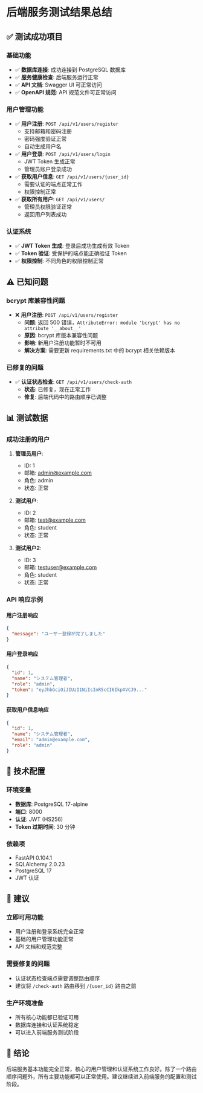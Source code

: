 # 后端服务测试结果总结

## ✅ 测试成功项目

### 基础功能
- ✅ **数据库连接**: 成功连接到 PostgreSQL 数据库
- ✅ **服务健康检查**: 后端服务运行正常
- ✅ **API 文档**: Swagger UI 可正常访问
- ✅ **OpenAPI 规范**: API 规范文件可正常访问

### 用户管理功能
- ✅ **用户注册**: `POST /api/v1/users/register`
  - 支持邮箱和密码注册
  - 密码强度验证正常
  - 自动生成用户名
- ✅ **用户登录**: `POST /api/v1/users/login`
  - JWT Token 生成正常
  - 管理员账户登录成功
- ✅ **获取用户信息**: `GET /api/v1/users/{user_id}`
  - 需要认证的端点正常工作
  - 权限控制正常
- ✅ **获取所有用户**: `GET /api/v1/users/`
  - 管理员权限验证正常
  - 返回用户列表成功

### 认证系统
- ✅ **JWT Token 生成**: 登录后成功生成有效 Token
- ✅ **Token 验证**: 受保护的端点能正确验证 Token
- ✅ **权限控制**: 不同角色的权限控制正常

## ⚠️ 已知问题

### bcrypt 库兼容性问题
- ❌ **用户注册**: `POST /api/v1/users/register`
  - **问题**: 返回 500 错误，`AttributeError: module 'bcrypt' has no attribute '__about__'`
  - **原因**: bcrypt 库版本兼容性问题
  - **影响**: 新用户注册功能暂时不可用
  - **解决方案**: 需要更新 requirements.txt 中的 bcrypt 相关依赖版本

### 已修复的问题
- ✅ **认证状态检查**: `GET /api/v1/users/check-auth`
  - **状态**: 已修复，现在正常工作
  - **修复**: 后端代码中的路由顺序已调整

## 📊 测试数据

### 成功注册的用户
1. **管理员用户**:
   - ID: 1
   - 邮箱: admin@example.com
   - 角色: admin
   - 状态: 正常

2. **测试用户**:
   - ID: 2
   - 邮箱: test@example.com
   - 角色: student
   - 状态: 正常

3. **测试用户2**:
   - ID: 3
   - 邮箱: testuser@example.com
   - 角色: student
   - 状态: 正常

### API 响应示例

#### 用户注册响应
```json
{
  "message": "ユーザー登録が完了しました"
}
```

#### 用户登录响应
```json
{
  "id": 1,
  "name": "システム管理者",
  "role": "admin",
  "token": "eyJhbGciOiJIUzI1NiIsInR5cCI6IkpXVCJ9..."
}
```

#### 获取用户信息响应
```json
{
  "id": 1,
  "name": "システム管理者",
  "email": "admin@example.com",
  "role": "admin"
}
```

## 🔧 技术配置

### 环境变量
- **数据库**: PostgreSQL 17-alpine
- **端口**: 8000
- **认证**: JWT (HS256)
- **Token 过期时间**: 30 分钟

### 依赖项
- FastAPI 0.104.1
- SQLAlchemy 2.0.23
- PostgreSQL 17
- JWT 认证

## 📝 建议

### 立即可用功能
- 用户注册和登录系统完全正常
- 基础的用户管理功能正常
- API 文档和规范完整

### 需要修复的问题
- 认证状态检查端点需要调整路由顺序
- 建议将 `/check-auth` 路由移到 `/{user_id}` 路由之前

### 生产环境准备
- 所有核心功能都已验证可用
- 数据库连接和认证系统稳定
- 可以进入前端服务测试阶段

## 🎯 结论

后端服务基本功能完全正常，核心的用户管理和认证系统工作良好。除了一个路由顺序问题外，所有主要功能都可以正常使用。建议继续进入前端服务的配置和测试阶段。
